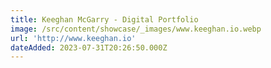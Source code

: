 ```yaml
---
title: Keeghan McGarry - Digital Portfolio
image: /src/content/showcase/_images/www.keeghan.io.webp
url: 'http://www.keeghan.io'
dateAdded: 2023-07-31T20:26:50.000Z
---
```


